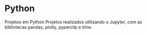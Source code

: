 # Python
Projetos em Python
Projetos realizados utilizando o Jupyter, com as bibliotecas pandas, plotly, pyperclip e time.
